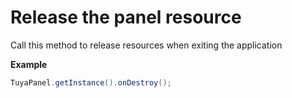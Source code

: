 # Release the panel resource

Call this method to release resources when exiting the application

**Example**

``` java
TuyaPanel.getInstance().onDestroy();
```
